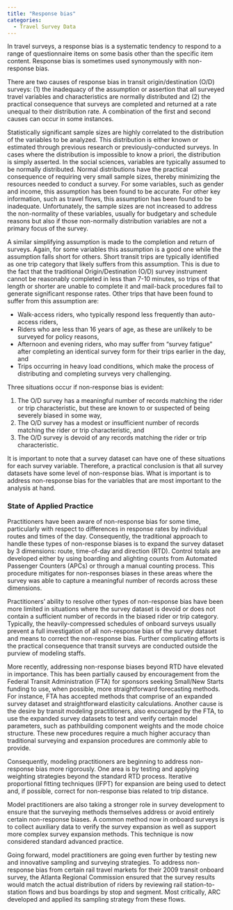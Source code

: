 ```yaml
---
title: "Response bias"
categories:
  - Travel Survey Data
---
```


In travel surveys, a response bias is a systematic tendency to respond to a range of questionnaire items on some basis other than the specific item content. Response bias is sometimes used synonymously with non-response bias.

There are two causes of response bias in transit origin/destination (O/D) surveys: (1) the inadequacy of the assumption or assertion that all surveyed travel variables and characteristics are normally distributed and (2) the practical consequence that surveys are completed and returned at a rate unequal to their distribution rate. A combination of the first and second causes can occur in some instances.

Statistically significant sample sizes are highly correlated to the distribution of the variables to be analyzed. This distribution is either known or estimated through previous research or previously-conducted surveys. In cases where the distribution is impossible to know a priori, the distribution is simply asserted. In the social sciences, variables are typically assumed to be normally distributed. Normal distributions have the practical consequence of requiring very small sample sizes, thereby minimizing the resources needed to conduct a survey. For some variables, such as gender and income, this assumption has been found to be accurate. For other key information, such as travel flows, this assumption has been found to be inadequate. Unfortunately, the sample sizes are not increased to address the non-normality of these variables, usually for budgetary and schedule reasons but also if those non-normally distribution variables are not a primary focus of the survey.

A similar simplifying assumption is made to the completion and return of surveys. Again, for some variables this assumption is a good one while the assumption falls short for others. Short transit trips are typically identified as one trip category that likely suffers from this assumption. This is due to the fact that the traditional Origin/Destination (O/D) survey instrument cannot be reasonably completed in less than 7-10 minutes, so trips of that length or shorter are unable to complete it and mail-back procedures fail to generate significant response rates. Other trips that have been found to suffer from this assumption are:

-   Walk-access riders, who typically respond less frequently than auto-access riders,
-   Riders who are less than 16 years of age, as these are unlikely to be surveyed for policy reasons,
-   Afternoon and evening riders, who may suffer from “survey fatigue” after completing an identical survey form for their trips earlier in the day, and
-   Trips occurring in heavy load conditions, which make the process of distributing and completing surveys very challenging.

Three situations occur if non-response bias is evident:

1.  The O/D survey has a meaningful number of records matching the rider or trip characteristic, but these are known to or suspected of being severely biased in some way,
2.  The O/D survey has a modest or insufficient number of records matching the rider or trip characteristic, and
3.  The O/D survey is devoid of any records matching the rider or trip characteristic.

It is important to note that a survey dataset can have one of these situations for each survey variable. Therefore, a practical conclusion is that all survey datasets have some level of non-response bias. What is important is to address non-response bias for the variables that are most important to the analysis at hand.

### State of Applied Practice

Practitioners have been aware of non-response bias for some time, particularly with respect to differences in response rates by individual routes and times of the day. Consequently, the traditional approach to handle these types of non-response biases is to expand the survey dataset by 3 dimensions: route, time-of-day and direction (RTD). Control totals are developed either by using boarding and alighting counts from Automated Passenger Counters (APCs) or through a manual counting process. This procedure mitigates for non-responses biases in these areas where the survey was able to capture a meaningful number of records across these dimensions.

Practitioners’ ability to resolve other types of non-response bias have been more limited in situations where the survey dataset is devoid or does not contain a sufficient number of records in the biased rider or trip category. Typically, the heavily-compressed schedules of onboard surveys usually prevent a full investigation of all non-response bias of the survey dataset and means to correct the non-response bias. Further complicating efforts is the practical consequence that transit surveys are conducted outside the purview of modeling staffs.

More recently, addressing non-response biases beyond RTD have elevated in importance. This has been partially caused by encouragement from the Federal Transit Administration (FTA) for sponsors seeking Small/New Starts funding to use, when possible, more straightforward forecasting methods. For instance, FTA has accepted methods that comprise of an expanded survey dataset and straightforward elasticity calculations. Another cause is the desire by transit modeling practitioners, also encouraged by the FTA, to use the expanded survey datasets to test and verify certain model parameters, such as pathbuilding component weights and the mode choice structure. These new procedures require a much higher accuracy than traditional surveying and expansion procedures are commonly able to provide.

Consequently, modeling practitioners are beginning to address non-response bias more rigorously. One area is by testing and applying weighting strategies beyond the standard RTD process. Iterative proportional fitting techniques (IFPT) for expansion are being used to detect and, if possible, correct for non-response bias related to trip distance.

Model practitioners are also taking a stronger role in survey development to ensure that the surveying methods themselves address or avoid entirely certain non-response biases. A common method now in onboard surveys is to collect auxiliary data to verify the survey expansion as well as support more complex survey expansion methods. This technique is now considered standard advanced practice.

Going forward, model practitioners are going even further by testing new and innovative sampling and surveying strategies. To address non-response bias from certain rail travel markets for their 2009 transit onboard survey, the Atlanta Regional Commission ensured that the survey results would match the actual distribution of riders by reviewing rail station-to-station flows and bus boardings by stop and segment. Most critically, ARC developed and applied its sampling strategy from these flows.

